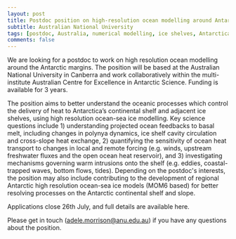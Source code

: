 ```yaml
---
layout: post
title: Postdoc position on high-resolution ocean modelling around Antarctica (Canberra, Australia)
subtitle: Australian National University
tags: [postdoc, Australia, numerical modelling, ice shelves, Antarctica]
comments: false
---
```

We are looking for a postdoc to work on high resolution ocean modelling around the Antarctic margins. The position will be based at the Australian National University in Canberra and work collaboratively within the multi-institute Australian Centre for Excellence in Antarctic Science. Funding is available for 3 years.

The position aims to better understand the oceanic processes which control the delivery of heat to Antarctica’s continental shelf and adjacent ice shelves, using high resolution ocean-sea ice modelling. Key science questions include 1) understanding projected ocean feedbacks to basal melt, including changes in polynya dynamics, ice shelf cavity circulation and cross-slope heat exchange, 2) quantifying the sensitivity of ocean heat transport to changes in local and remote forcing (e.g. winds, upstream freshwater fluxes and the open ocean heat reservoir), and 3) investigating mechanisms governing warm intrusions onto the shelf (e.g. eddies, coastal-trapped waves, bottom flows, tides). Depending on the postdoc's interests, the position may also include contributing to the development of regional Antarctic high resolution ocean-sea ice models (MOM6 based) for better resolving processes on the Antarctic continental shelf and slope.

Applications close 26th July, and full details are available here.

Please get in touch (adele.morrison@anu.edu.au) if you have any questions about the position.

